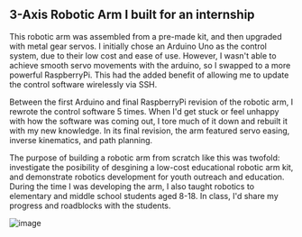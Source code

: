 ## 3-Axis Robotic Arm I built for an internship

This robotic arm was assembled from a pre-made kit, and then upgraded with metal gear servos. I initially chose an Arduino Uno as the control system, due to their low cost and ease of use. However, I wasn't able to achieve smooth servo movements with the arduino, so I swapped to a more powerful RaspberryPi. This had the added benefit of allowing me to update the control software wirelessly via SSH.

Between the first Arduino and final RaspberryPi revision of the robotic arm, I rewrote the control software 5 times. When I'd get stuck or feel unhappy with how the software was coming out, I tore much of it down and rebuilt it with my new knowledge. In its final revision, the arm featured servo easing, inverse kinematics, and path planning.

The purpose of building a robotic arm from scratch like this was twofold: investigate the posibility of desgining a low-cost educational robotic arm kit, and demonstrate robotics development for youth outreach and education. During the time I was developing the arm, I also taught robotics to elementary and middle school students aged 8-18. In class, I'd share my progress and roadblocks with the students.

![image](https://github.com/user-attachments/assets/db13909c-e69d-4595-b003-896c85670fd3)
